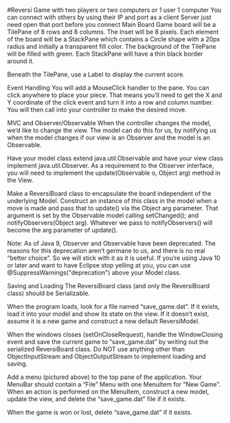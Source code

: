 #Reversi Game with two players or two computers or 1 user 1 computer
 You can connect with others by using their IP and port as a client
 Server just need open that port before you connect 
Main Board
 Game board will be a TilePane of 8 rows and 8 columns. The Inset will be 8 pixels. Each element of the board will be a StackPane which contains a Circle shape with a 20px radius and initially a transparent fill color. The background of the TilePane will be filled with green. Each StackPane will have a thin black border around it.

Beneath the TilePane, use a Label to display the current score.

Event Handling
You will add a MouseClick handler to the pane. You can click anywhere to place your piece. That means you’ll need to get the X and Y coordinate of the click event and turn it into a row and column number. You will then call into your controller to make the desired move.

MVC and Observer/Observable
When the controller changes the model, we’d like to change the view. The model can do this for us, by notifying us when the model changes if our view is an Observer and the model is an Observable.

Have your model class extend java.util.Observable and have your view class implement java.util.Observer. As a requirement to the Observer interface, you will need to implement the update(Observable o, Object arg) method in the View.

Make a ReversiBoard class to encapsulate the board independent of the underlying Model. Construct an instance of this class in the model when a move is made and pass that to update() via the Object arg parameter. That argument is set by the Observable model calling setChanged(); and notifyObservers(Object arg). Whatever we pass to notifyObservers() will become the arg parameter of update().

Note: As of Java 9, Observer and Observable have been deprecated. The reasons for this deprecation aren’t germane to us, and there is no real “better choice”. So we will stick with it as it is useful. If you’re using Java 10 or later and want to have Eclipse stop yelling at you, you can use @SuppressWarnings("deprecation") above your Model class.

Saving and Loading
The ReversiBoard class (and only the ReversiBoard class) should be Serializable.

When the program loads, look for a file named “save_game.dat”. If it exists, load it into your model and show its state on the view. If it doesn’t exist, assume it is a new game and construct a new default ReversiModel.

When the windows closes (setOnCloseRequest), handle the WindowClosing event and save the current game to “save_game.dat” by writing out the serialized ReversiBoard class. Do NOT use anything other than ObjectInputStream and ObjectOutputStream to implement loading and saving.

Add a menu (pictured above) to the top pane of the application. Your MenuBar should contain a “File” Menu with one MenuItem for “New Game”. When an action is performed on the MenuItem, construct a new model, update the view, and delete the “save_game.dat” file if it exists.

When the game is won or lost, delete “save_game.dat” if it exists.



